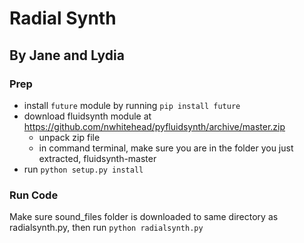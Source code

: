 # Radial Synth

## By Jane and Lydia

### Prep

- install `future` module by running `pip install future`
- download fluidsynth module at https://github.com/nwhitehead/pyfluidsynth/archive/master.zip
  - unpack zip file
  - in command terminal, make sure you are in the folder you just extracted, fluidsynth-master
- run `python setup.py install`

### Run Code

Make sure sound_files folder is downloaded to same directory as radialsynth.py, then run `python radialsynth.py`
